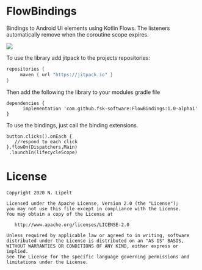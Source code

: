 # FlowBindings
Bindings to Android UI elements using Kotlin Flows.  The listeners automatically remove when the coroutine scope expires.

[![](https://jitpack.io/v/fsk-software/FlowBindings.svg)](https://jitpack.io/#fsk-software/FlowBindings)

To use the library add jitpack to the projects repositories: 
 
   ```gradle
   repositories { 
        maven { url "https://jitpack.io" }
   }
   ```
   
Then add the following the library to your modules gradle file
   ```
   dependencies {
         implementation 'com.github.fsk-software:FlowBindings:1.0-alpha1'
   }
   ```  

To use the bindings, just call the binding extensions.
    
    button.clicks().onEach {
       //respond to each click
    }.flowOn(Dispatchers.Main)
     .launchIn(lifecycleScope)



License
=======
    Copyright 2020 N. Lipelt

    Licensed under the Apache License, Version 2.0 (the "License");
    you may not use this file except in compliance with the License.
    You may obtain a copy of the License at

       http://www.apache.org/licenses/LICENSE-2.0

    Unless required by applicable law or agreed to in writing, software
    distributed under the License is distributed on an "AS IS" BASIS,
    WITHOUT WARRANTIES OR CONDITIONS OF ANY KIND, either express or implied.
    See the License for the specific language governing permissions and
    limitations under the License.
